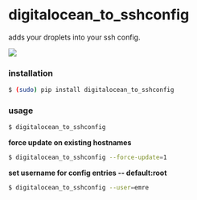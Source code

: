 digitalocean_to_sshconfig
=========================

adds your droplets into your ssh config.

<img src="http://i.imgur.com/UB9qWU7.gif">

### installation

```bash
$ (sudo) pip install digitalocean_to_sshconfig
```

### usage
```bash
$ digitalocean_to_sshconfig
```

**force update on existing hostnames**

```bash
$ digitalocean_to_sshconfig --force-update=1
```

**set username for config entries -- default:root**
```bash
$ digitalocean_to_sshconfig --user=emre
```

